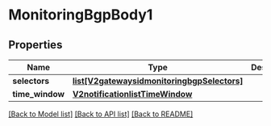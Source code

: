 # MonitoringBgpBody1

## Properties
Name | Type | Description | Notes
------------ | ------------- | ------------- | -------------
**selectors** | [**list[V2gatewaysidmonitoringbgpSelectors]**](V2gatewaysidmonitoringbgpSelectors.md) |  | [optional] 
**time_window** | [**V2notificationlistTimeWindow**](V2notificationlistTimeWindow.md) |  | [optional] 

[[Back to Model list]](../README.md#documentation-for-models) [[Back to API list]](../README.md#documentation-for-api-endpoints) [[Back to README]](../README.md)

